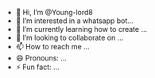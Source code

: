 - 👋 Hi, I’m @Young-lord8
- 👀 I’m interested in a whatsapp bot...
- 🌱 I’m currently learning how to create ...
- 💞️ I’m looking to collaborate on ...
- 📫 How to reach me ...
- 😄 Pronouns: ...
- ⚡ Fun fact: ...

<!---
Young-lord8/Young-lord8 is a ✨ special ✨ repository because its `README.md` (this file) appears on your GitHub profile.
You can click the Preview link to take a look at your changes.
--->

